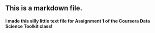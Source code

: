## This is a markdown file. 

#### I made this silly little text file for Assignment 1 of the Coursera Data Science Toolkit class!
